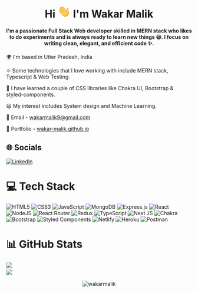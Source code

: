 <h1 align="center">Hi <img src="https://raw.githubusercontent.com/ABSphreak/ABSphreak/master/gifs/Hi.gif" width="35"> I'm Wakar Malik</h1>
<h4 align="center">I'm a passionate Full Stack Web developer skilled in MERN stack who likes to do experiments and is always ready to learn new things 😃. I focus on writing clean, elegant, and efficient code ✨.</h4>

🌍 I'm based in Utter Pradesh, India

⚛️ Some technologies that I love working with include MERN stack, Typescript & Web Testing.

🚀 I have learned a couple of CSS libraries like Chakra UI, Bootstrap & styled-components.

😃 My interest includes System design and Machine Learning.

📧 Email - wakarmalik9@gmail.com

💼 Portfolio - [wakar-malik.github.io](https://wakar-malik.github.io/)

## 🌐 Socials
[![LinkedIn](https://img.shields.io/badge/LinkedIn-%230077B5.svg?logo=linkedin&logoColor=white)](https://www.linkedin.com/in/wakar-malik) 

# 💻 Tech Stack
![HTML5](https://img.shields.io/badge/html5-%23E34F26.svg?style=for-the-badge&logo=html5&logoColor=white) 
![CSS3](https://img.shields.io/badge/css3-%231572B6.svg?style=for-the-badge&logo=css3&logoColor=white) 
![JavaScript](https://img.shields.io/badge/javascript-%23323330.svg?style=for-the-badge&logo=javascript&logoColor=%23F7DF1E) 
![MongoDB](https://img.shields.io/badge/MongoDB-%234ea94b.svg?style=for-the-badge&logo=mongodb&logoColor=white) 
![Express.js](https://img.shields.io/badge/express.js-%23404d59.svg?style=for-the-badge&logo=express&logoColor=%2361DAFB) 
![React](https://img.shields.io/badge/react-%2320232a.svg?style=for-the-badge&logo=react&logoColor=%2361DAFB) 
![NodeJS](https://img.shields.io/badge/node.js-6DA55F?style=for-the-badge&logo=node.js&logoColor=white) 
![React Router](https://img.shields.io/badge/React_Router-CA4245?style=for-the-badge&logo=react-router&logoColor=white) 
![Redux](https://img.shields.io/badge/redux-%23593d88.svg?style=for-the-badge&logo=redux&logoColor=white) 
![TypeScript](https://img.shields.io/badge/typescript-%23007ACC.svg?style=for-the-badge&logo=typescript&logoColor=white) 
![Next JS](https://img.shields.io/badge/Next-black?style=for-the-badge&logo=next.js&logoColor=white) 
![Chakra](https://img.shields.io/badge/chakra-%234ED1C5.svg?style=for-the-badge&logo=chakraui&logoColor=white) 
![Bootstrap](https://img.shields.io/badge/bootstrap-%23563D7C.svg?style=for-the-badge&logo=bootstrap&logoColor=white) 
![Styled Components](https://img.shields.io/badge/styled--components-DB7093?style=for-the-badge&logo=styled-components&logoColor=white) 
![Netlify](https://img.shields.io/badge/netlify-%23000000.svg?style=for-the-badge&logo=netlify&logoColor=#00C7B7) 
![Heroku](https://img.shields.io/badge/heroku-%23430098.svg?style=for-the-badge&logo=heroku&logoColor=white) 
![Postman](https://img.shields.io/badge/Postman-FF6C37?style=for-the-badge&logo=postman&logoColor=white)

# 📊 GitHub Stats
<div>
<a href="https://github.com/wakar-malik" >
    <img align="center"  height="175px" src="https://github-readme-stats.vercel.app/api?username=wakar-malik&show_icons=true&hide_border=true&title_color=72e2ae&amp&icon_color=FFFFFF&amp&text_color=FFFFFF&amp&bg_color=000000&count_private=true&include_all_commits=true"/>
  </a>
</div>

  <a href="https://github.com/wakar-malik"> 
    <img align="center" height="175px"  src="https://github-readme-stats.vercel.app/api/top-langs/?username=wakar-malik&text_color=FFFFFF&bg_color=000000&title_color=72e2ae&langs_count=15&layout=compact&hide_border=true" />
  </a>
</p>
  <p align="center"><img align="center" src="https://github-readme-streak-stats.herokuapp.com/?user=wakar-malik&text_color=FFFFFF&bg_color=000000&title_color=72e2ae&ring=72e2ae&langs_count=15&layout=compact&hide_border=true" alt="wakarmalik" /></p>
